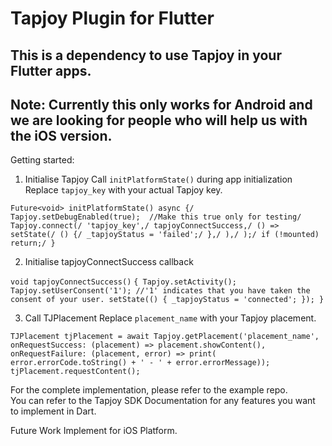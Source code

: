 # **Tapjoy Plugin for Flutter**

## This is a dependency to use Tapjoy in your Flutter apps. 
## Note: Currently this only works for Android and we are looking for people who will help us with the iOS version. 

Getting started:
1. Initialise Tapjoy 
Call `initPlatformState()` during app initialization
Replace `tapjoy_key` with your actual Tapjoy key.

 `Future<void> initPlatformState() async {/
    Tapjoy.setDebugEnabled(true);  //Make this true only for testing/
    Tapjoy.connect(/
      'tapjoy_key',/
      tapjoyConnectSuccess,/
      () => setState(/
        () {/
          _tapjoyStatus = 'failed';/
        },/
      ),/
    );/
    if (!mounted) return;/
  }`
  
 2. Initialise tapjoyConnectSuccess callback
 
 `void tapjoyConnectSuccess()` `{
    Tapjoy.setActivity();
    Tapjoy.setUserConsent('1'); //'1' indicates that you have taken the consent of your user.
    setState(() {
      _tapjoyStatus = 'connected';
    });
  }`
  
  3. Call TJPlacement 
  Replace `placement_name` with your Tapjoy placement. 
  
  `TJPlacement tjPlacement = await Tapjoy.getPlacement('placement_name',
                    onRequestSuccess: (placement) => placement.showContent(),
                    onRequestFailure: (placement, error) => print(
                        error.errorCode.toString() +
                            ' - ' +
                            error.errorMessage));
                tjPlacement.requestContent();`
                
            
  For the complete implementation, please refer to the example repo.        
  You can refer to the Tapjoy SDK Documentation for any features you want to implement in Dart.
  
  Future Work
  Implement for iOS Platform.
